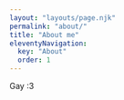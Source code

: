 ```yaml
---
layout: "layouts/page.njk"
permalink: "about/"
title: "About me"
eleventyNavigation:
  key: "About"
  order: 1
---
```


Gay :3
